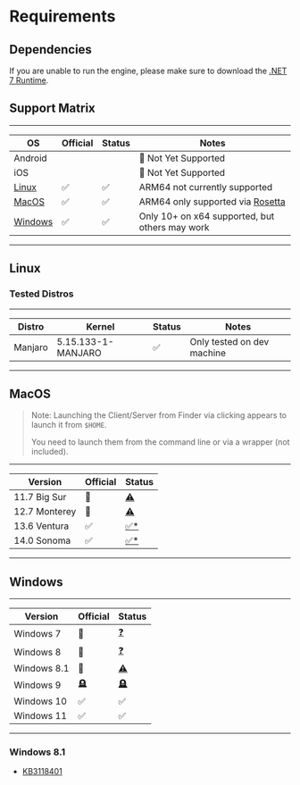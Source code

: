 # Requirements

## Dependencies

If you are unable to run the engine, please make sure to download the [.NET 7 Runtime](https://dotnet.microsoft.com/en-us/download/dotnet/7.0).

## Support Matrix

--------------------------------------------------------------------------------------------
| OS                  | Official | Status | Notes                                          |
----------------------|----------|--------|-------------------------------------------------
| Android             |          |        | 🚫 Not Yet Supported                           |
| iOS                 |          |        | 🚫 Not Yet Supported                           |
| [Linux](#linux)     |    ✅    |   ✅   | ARM64 not currently supported                  |
| [MacOS](#macos)     |    ✅    |   ✅   | ARM64 only supported via [Rosetta][rosetta]    |
| [Windows](#windows) |    ✅    |   ✅   | Only 10+ on x64 supported, but others may work |
--------------------------------------------------------------------------------------------

## Linux

### Tested Distros

----------------------------------------------------------------------------------------
| Distro              | Kernel             | Status | Notes                            |
----------------------|--------------------|--------|----------------------------------|
| Manjaro             | 5.15.133-1-MANJARO |   ✅   | Only tested on dev machine       |
----------------------------------------------------------------------------------------

## MacOS

> Note: Launching the Client/Server from Finder via clicking appears to launch it from `$HOME`.
>
> You need to launch them from the command line or via a wrapper (not included).

-------------------------------------------------------------------------------
| Version          | Official | Status                                        |
-------------------|----------|------------------------------------------------
| 11.7 Big Sur     |    🚫    | [⚠️](#macos "Untested")                       |
| 12.7 Monterey    |    🚫    | [⚠️](#macos "Untested")                       |
| 13.6 Ventura     |    ✅    | [✅*](#macos "Only tested on dev machine")    |
| 14.0 Sonoma      |    ✅    | [✅*](#macos "Untested")                      |
-------------------------------------------------------------------------------

## Windows

-------------------------------------------------------------------------------
| Version          | Official | Status                                        |
-------------------|----------|------------------------------------------------
| Windows 7        |    🚫    | [❓](#windows    "End-of-Life 2020-01-14")    |
| Windows 8        |    🚫    | [❓](#windows    "End-of-Life 2016-01-12")    |
| Windows 8.1      |    🚫    | [⚠️](#windows-81 "End-of-Life 2023-07-11")    |
| Windows 9        |    🪦    | [🪦](#windows    "They skipped it")           |
| Windows 10       |    ✅    | ✅                                            |
| Windows 11       |    ✅    | ✅                                            |
-------------------------------------------------------------------------------

### Windows 8.1

- [KB3118401](https://www.microsoft.com/en-us/download/details.aspx?id=51109)

[rosetta]: https://support.apple.com/en-us/HT211861
